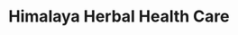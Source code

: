 ---
title: "Himalaya Herbal Health Care"
url: /new-delhi/himalaya-herbal-health-care/
shop: Supermarkt
---